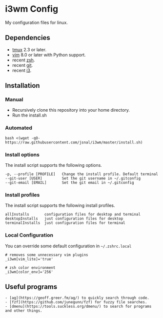 # i3wm Config

My configuration files for linux.

## Dependencies

- [tmux](http://tmux.sourceforge.net/) 2.3 or later.
- [vim](http://www.vim.org/) 8.0 or later with Python support.
- recent [zsh](http://www.zsh.org/).
- recent [git](http://git-scm.com/).
- recent [i3](https://i3wm.org/).

## Installation

### Manual

- Recursively clone this repository into your home directory.
- Run the install.sh

### Automated

```
bash <(wget -qO- https://raw.githubusercontent.com/jsnal/i3wm/master/install.sh)
```

### Install options

The install script supports the following options.

```
-p, --profile [PROFILE]   Change the install profile. Default terminal
--git-user [USER]         Set the git username in ~/.gitconfig
--git-email [EMAIL]       Set the git email in ~/.gitconfig
```

### Install profiles

The install script supports the following install profiles.

```
allInstalls       configuration files for desktop and terminal
desktopInstalls   just configuration files for desktop
terminalInstalls  just configuration files for terminal
```

### Local Configuration

You can override some default configuration in `~/.zshrc.local`

```
# removes some unnecessary vim plugins
_i3wm[vim_lite]='true'

# zsh color environment
_i3wm[color_env]='256'
```

## Useful programs

```
- [ag](https://geoff.greer.fm/ag/) to quickly search through code.
- [fzf](https://github.com/junegunn/fzf) for fuzzy file searches.
- [dmenu](https://tools.suckless.org/dmenu/) to search for programs and other things.
```
